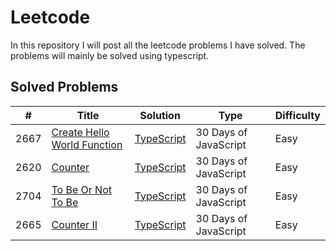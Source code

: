 # Leetcode
In this repository I will post all the leetcode problems I have solved. The problems will mainly be solved using typescript.

## Solved Problems

| #    | Title                                                                                     | Solution                                                | Type                  | Difficulty |
| ---- | ----------------------------------------------------------------------------------------- | ------------------------------------------------------- | --------------------- | ---------- |
| 2667 | [Create Hello World Function](https://leetcode.com/problems/create-hello-world-function/) | [TypeScript](./src/2667-create-hello-world-function.ts) | 30 Days of JavaScript | Easy       |
| 2620 | [Counter](https://leetcode.com/problems/counter/) | [TypeScript](./src/2620-counter.ts) | 30 Days of JavaScript | Easy       |
| 2704 | [To Be Or Not To Be](https://leetcode.com/problems/to-be-or-not-to-be) | [TypeScript](./src/2704-to-be-or-not-to-be.ts) | 30 Days of JavaScript | Easy       |
| 2665 | [Counter II](https://leetcode.com/problems/counter-ii) | [TypeScript](./src/2665.ts) | 30 Days of JavaScript | Easy       |
